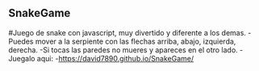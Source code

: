 ## SnakeGame
#Juego de snake con javascript, muy divertido y diferente a los demas.
-Puedes mover a la serpiente con las flechas arriba, abajo, izquierda, derecha.
-Si tocas las paredes no mueres y apareces en el otro lado.
-Juegalo aqui:
-https://david7890.github.io/SnakeGame/
